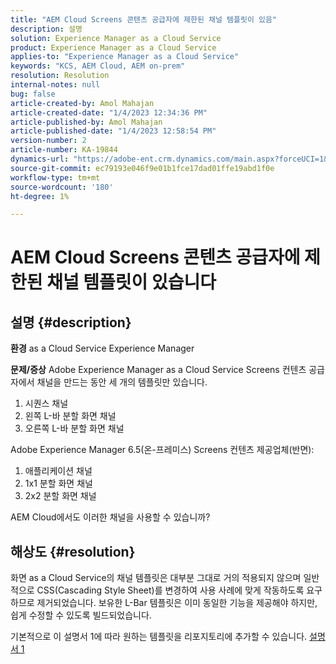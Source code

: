 ```yaml
---
title: "AEM Cloud Screens 콘텐츠 공급자에 제한된 채널 템플릿이 있음"
description: 설명
solution: Experience Manager as a Cloud Service
product: Experience Manager as a Cloud Service
applies-to: "Experience Manager as a Cloud Service"
keywords: "KCS, AEM Cloud, AEM on-prem"
resolution: Resolution
internal-notes: null
bug: false
article-created-by: Amol Mahajan
article-created-date: "1/4/2023 12:34:36 PM"
article-published-by: Amol Mahajan
article-published-date: "1/4/2023 12:58:54 PM"
version-number: 2
article-number: KA-19844
dynamics-url: "https://adobe-ent.crm.dynamics.com/main.aspx?forceUCI=1&pagetype=entityrecord&etn=knowledgearticle&id=2c06cc21-2c8c-ed11-81ad-6045bd0061cb"
source-git-commit: ec79193e046f9e01b1fce17dad01ffe19abd1f0e
workflow-type: tm+mt
source-wordcount: '180'
ht-degree: 1%

---
```


# AEM Cloud Screens 콘텐츠 공급자에 제한된 채널 템플릿이 있습니다

## 설명 {#description}

<b>환경</b>
as a Cloud Service Experience Manager


<b>문제/증상</b>
Adobe Experience Manager as a Cloud Service Screens 컨텐츠 공급자에서 채널을 만드는 동안 세 개의 템플릿만 있습니다.

1. 시퀀스 채널
2. 왼쪽 L-바 분할 화면 채널
3. 오른쪽 L-바 분할 화면 채널




Adobe Experience Manager 6.5(온-프레미스) Screens 컨텐츠 제공업체(반면):

1. 애플리케이션 채널
2. 1x1 분할 화면 채널
3. 2x2 분할 화면 채널


AEM Cloud에서도 이러한 채널을 사용할 수 있습니까?


## 해상도 {#resolution}


화면 as a Cloud Service의 채널 템플릿은 대부분 그대로 거의 적용되지 않으며 일반적으로 CSS(Cascading Style Sheet)를 변경하여 사용 사례에 맞게 작동하도록 요구하므로 제거되었습니다.
보유한 L-Bar 템플릿은 이미 동일한 기능을 제공해야 하지만, 쉽게 수정할 수 있도록 빌드되었습니다.

기본적으로 이 설명서 1에 따라 원하는 템플릿을 리포지토리에 추가할 수 있습니다.
[설명서 1](https://experienceleague.adobe.com/docs/experience-manager-screens/user-guide/developing/creating-custom-templates-multizone-layouts.html?lang=en)
